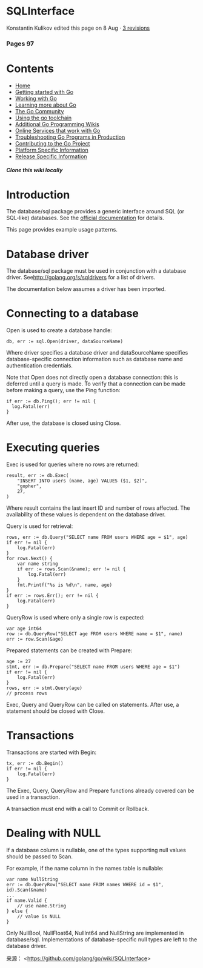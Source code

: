 

# SQLInterface

Konstantin Kulikov edited this page on 8 Aug · [3 revisions](https://github.com/golang/go/wiki/SQLInterface/_history)

### 

###  Pages 97

# Contents

- [Home](https://github.com/golang/go/wiki/)
- [Getting started with Go](https://github.com/golang/go/wiki/#getting-started-with-go)
- [Working with Go](https://github.com/golang/go/wiki/#working-with-go)
- [Learning more about Go](https://github.com/golang/go/wiki/#learning-more-about-go)
- [The Go Community](https://github.com/golang/go/wiki/#the-go-community)
- [Using the go toolchain](https://github.com/golang/go/wiki/#using-the-go-toolchain)
- [Additional Go Programming Wikis](https://github.com/golang/go/wiki/#additional-go-programming-wikis)
- [Online Services that work with Go](https://github.com/golang/go/wiki/#online-services-that-work-with-go)
- [Troubleshooting Go Programs in Production](https://github.com/golang/go/wiki/#troubleshooting-go-programs-in-production)
- [Contributing to the Go Project](https://github.com/golang/go/wiki/#contributing-to-the-go-project)
- [Platform Specific Information](https://github.com/golang/go/wiki/#platform-specific-information)
- [Release Specific Information](https://github.com/golang/go/wiki/#release-specific-information)

##### Clone this wiki locally

# 

# Introduction

The database/sql package provides a generic interface around SQL (or SQL-like) databases. See the [official documentation](http://golang.org/pkg/database/sql/) for details.

This page provides example usage patterns.

# 

# Database driver

The database/sql package must be used in conjunction with a database driver. See<http://golang.org/s/sqldrivers> for a list of drivers.

The documentation below assumes a driver has been imported.

# 

# Connecting to a database

Open is used to create a database handle:

```
db, err := sql.Open(driver, dataSourceName)

```

Where driver specifies a database driver and dataSourceName specifies database-specific connection information such as database name and authentication credentials.

Note that Open does not directly open a database connection: this is deferred until a query is made. To verify that a connection can be made before making a query, use the Ping function:

```
if err := db.Ping(); err != nil {
  log.Fatal(err)
}

```

After use, the database is closed using Close.

# 

# Executing queries

Exec is used for queries where no rows are returned:

```
result, err := db.Exec(
    "INSERT INTO users (name, age) VALUES ($1, $2)",
    "gopher",
    27,
)

```

Where result contains the last insert ID and number of rows affected. The availability of these values is dependent on the database driver.

Query is used for retrieval:

```
rows, err := db.Query("SELECT name FROM users WHERE age = $1", age)
if err != nil {
    log.Fatal(err)
}
for rows.Next() {
    var name string
    if err := rows.Scan(&name); err != nil {
        log.Fatal(err)
    }
    fmt.Printf("%s is %d\n", name, age)
}
if err := rows.Err(); err != nil {
    log.Fatal(err)
}

```

QueryRow is used where only a single row is expected:

```
var age int64
row := db.QueryRow("SELECT age FROM users WHERE name = $1", name)
err := row.Scan(&age)

```

Prepared statements can be created with Prepare:

```
age := 27
stmt, err := db.Prepare("SELECT name FROM users WHERE age = $1")
if err != nil {
    log.Fatal(err)
}
rows, err := stmt.Query(age)
// process rows

```

Exec, Query and QueryRow can be called on statements. After use, a statement should be closed with Close.

# 

# Transactions

Transactions are started with Begin:

```
tx, err := db.Begin()
if err != nil {
    log.Fatal(err)
}

```

The Exec, Query, QueryRow and Prepare functions already covered can be used in a transaction.

A transaction must end with a call to Commit or Rollback.

# 

# Dealing with NULL

If a database column is nullable, one of the types supporting null values should be passed to Scan.

For example, if the name column in the names table is nullable:

```
var name NullString
err := db.QueryRow("SELECT name FROM names WHERE id = $1", id).Scan(&name)
...
if name.Valid {
    // use name.String
} else {
    // value is NULL
}

```

Only NullBool, NullFloat64, NullInt64 and NullString are implemented in database/sql. Implementations of database-specific null types are left to the database driver.

来源： <<https://github.com/golang/go/wiki/SQLInterface>>

